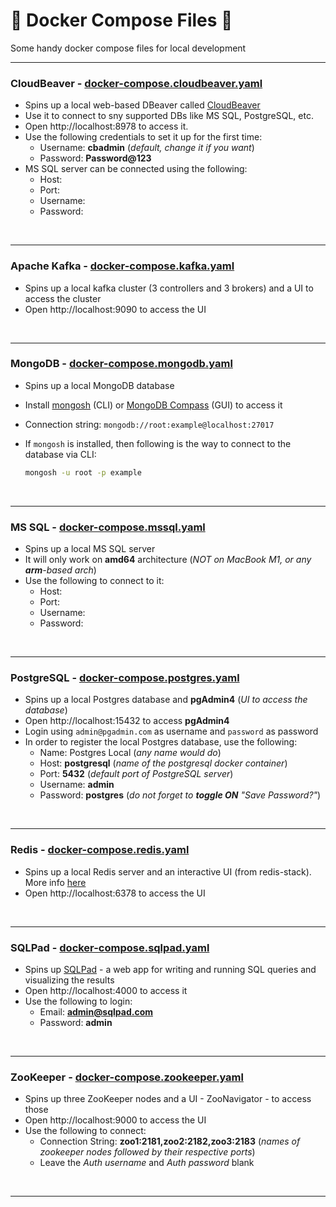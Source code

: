 # 🐳 Docker Compose Files 📁
Some handy docker compose files for local development

---

### CloudBeaver - [docker-compose.cloudbeaver.yaml](docker-compose.cloudbeaver.yaml)
- Spins up a local web-based DBeaver called [CloudBeaver](https://github.com/dbeaver/cloudbeaver)
- Use it to connect to sny supported DBs like MS SQL, PostgreSQL, etc.
- Open http://localhost:8978 to access it.
- Use the following credentials to set it up for the first time:
  - Username: **cbadmin** (_default, change it if you want_)
  - Password: **Password@123**
- MS SQL server can be connected using the following:
  - Host:
  - Port:
  - Username:
  - Password:

<br/>

---

### Apache Kafka - [docker-compose.kafka.yaml](docker-compose.kafka.yaml)
- Spins up a local kafka cluster (3 controllers and 3 brokers) and a UI to access the cluster
- Open http://localhost:9090 to access the UI

<br/>

---

### MongoDB - [docker-compose.mongodb.yaml](docker-compose.mongodb.yaml)
- Spins up a local MongoDB database
- Install [mongosh](https://www.mongodb.com/try/download/shell) (CLI) or [MongoDB Compass](https://www.mongodb.com/try/download/compass) (GUI) to access it
- Connection string: `mongodb://root:example@localhost:27017`
- If `mongosh` is installed, then following is the way to connect to the database via CLI:

  ```sh
  mongosh -u root -p example
  ```

<br/>

---

### MS SQL - [docker-compose.mssql.yaml](docker-compose.mssql.yaml)
- Spins up a local MS SQL server
- It will only work on **amd64** architecture (_NOT on MacBook M1, or any **arm**-based arch_)
- Use the following to connect to it:
  - Host:
  - Port:
  - Username:
  - Password:

<br/>

---

### PostgreSQL - [docker-compose.postgres.yaml](docker-compose.postgres.yaml)
- Spins up a local Postgres database and **pgAdmin4** (_UI to access the database_)
- Open http://localhost:15432 to access **pgAdmin4**
- Login using `admin@pgadmin.com` as username and `password` as password
- In order to register the local Postgres database, use the following:
  - Name: Postgres Local (_any name would do_)
  - Host: **postgresql** (_name of the postgresql docker container_)
  - Port: **5432** (_default port of PostgreSQL server_)
  - Username: **admin**
  - Password: **postgres** (_do not forget to **toggle ON** "Save Password?"_)

<br/>

---

### Redis - [docker-compose.redis.yaml](docker-compose.redis.yaml)
- Spins up a local Redis server and an interactive UI (from redis-stack). More info [here](https://redis.io/docs/latest/operate/oss_and_stack/install/install-stack/docker/)
- Open http://localhost:6378 to access the UI

<br/>

---

### SQLPad - [docker-compose.sqlpad.yaml](docker-compose.sqlpad.yaml)
- Spins up [SQLPad](https://getsqlpad.com/en/introduction/) - a web app for writing and running SQL queries and visualizing the results
- Open http://localhost:4000 to access it
- Use the following to login:
  - Email: **admin@sqlpad.com**
  - Password: **admin**

<br/>

---

### ZooKeeper - [docker-compose.zookeeper.yaml](docker-compose.zookeeper.yaml)
- Spins up three ZooKeeper nodes and a UI - ZooNavigator - to access those
- Open http://localhost:9000 to access the UI
- Use the following to connect:
  - Connection String: **zoo1:2181,zoo2:2182,zoo3:2183** (_names of zookeeper nodes followed by their respective ports_)
  - Leave the _Auth username_ and _Auth password_ blank

<br/>

---
